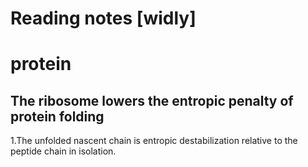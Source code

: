 # Reading notes [widly]
# protein
## The ribosome lowers the entropic penalty of protein folding
1.The unfolded nascent chain is entropic destabilization relative to the peptide chain in isolation.


